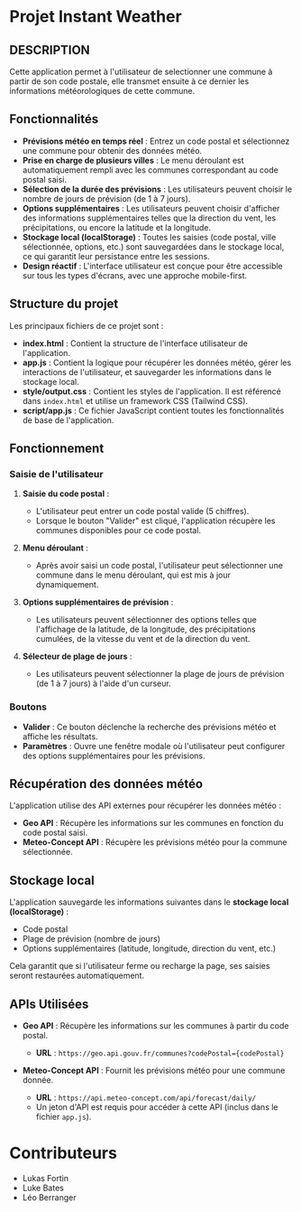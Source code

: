 # Projet Instant Weather

## DESCRIPTION
Cette application permet à l'utilisateur de selectionner une commune à partir de son code postale, elle transmet ensuite à ce dernier les informations météorologiques de cette commune.

## Fonctionnalités

- **Prévisions météo en temps réel** : Entrez un code postal et sélectionnez une commune pour obtenir des données météo.
- **Prise en charge de plusieurs villes** : Le menu déroulant est automatiquement rempli avec les communes correspondant au code postal saisi.
- **Sélection de la durée des prévisions** : Les utilisateurs peuvent choisir le nombre de jours de prévision (de 1 à 7 jours).
- **Options supplémentaires** : Les utilisateurs peuvent choisir d'afficher des informations supplémentaires telles que la direction du vent, les précipitations, ou encore la latitude et la longitude.
- **Stockage local (localStorage)** : Toutes les saisies (code postal, ville sélectionnée, options, etc.) sont sauvegardées dans le stockage local, ce qui garantit leur persistance entre les sessions.
- **Design réactif** : L'interface utilisateur est conçue pour être accessible sur tous les types d'écrans, avec une approche mobile-first.

## Structure du projet

Les principaux fichiers de ce projet sont :

- **index.html** : Contient la structure de l'interface utilisateur de l'application.
- **app.js** : Contient la logique pour récupérer les données météo, gérer les interactions de l'utilisateur, et sauvegarder les informations dans le stockage local.
- **style/output.css** : Contient les styles de l'application. Il est référencé dans `index.html` et utilise un framework CSS (Tailwind CSS).
- **script/app.js** : Ce fichier JavaScript contient toutes les fonctionnalités de base de l'application.

## Fonctionnement

### Saisie de l'utilisateur

1. **Saisie du code postal** :
   - L'utilisateur peut entrer un code postal valide (5 chiffres).
   - Lorsque le bouton "Valider" est cliqué, l'application récupère les communes disponibles pour ce code postal.

2. **Menu déroulant** :
   - Après avoir saisi un code postal, l'utilisateur peut sélectionner une commune dans le menu déroulant, qui est mis à jour dynamiquement.

3. **Options supplémentaires de prévision** :
   - Les utilisateurs peuvent sélectionner des options telles que l'affichage de la latitude, de la longitude, des précipitations cumulées, de la vitesse du vent et de la direction du vent.

4. **Sélecteur de plage de jours** :
   - Les utilisateurs peuvent sélectionner la plage de jours de prévision (de 1 à 7 jours) à l'aide d'un curseur.

### Boutons

- **Valider** : Ce bouton déclenche la recherche des prévisions météo et affiche les résultats.
- **Paramètres** : Ouvre une fenêtre modale où l'utilisateur peut configurer des options supplémentaires pour les prévisions.

## Récupération des données météo

L'application utilise des API externes pour récupérer les données météo :

- **Geo API** : Récupère les informations sur les communes en fonction du code postal saisi.
- **Meteo-Concept API** : Récupère les prévisions météo pour la commune sélectionnée.

## Stockage local

L'application sauvegarde les informations suivantes dans le **stockage local (localStorage)** :

- Code postal
- Plage de prévision (nombre de jours)
- Options supplémentaires (latitude, longitude, direction du vent, etc.)

Cela garantit que si l'utilisateur ferme ou recharge la page, ses saisies seront restaurées automatiquement.

## APIs Utilisées

- **Geo API** : Récupère les informations sur les communes à partir du code postal.
  - **URL** : `https://geo.api.gouv.fr/communes?codePostal={codePostal}`
  
- **Meteo-Concept API** : Fournit les prévisions météo pour une commune donnée.
  - **URL** : `https://api.meteo-concept.com/api/forecast/daily/`
  - Un jeton d'API est requis pour accéder à cette API (inclus dans le fichier `app.js`).

# Contributeurs
 - Lukas Fortin
 - Luke Bates
 - Léo Berranger
